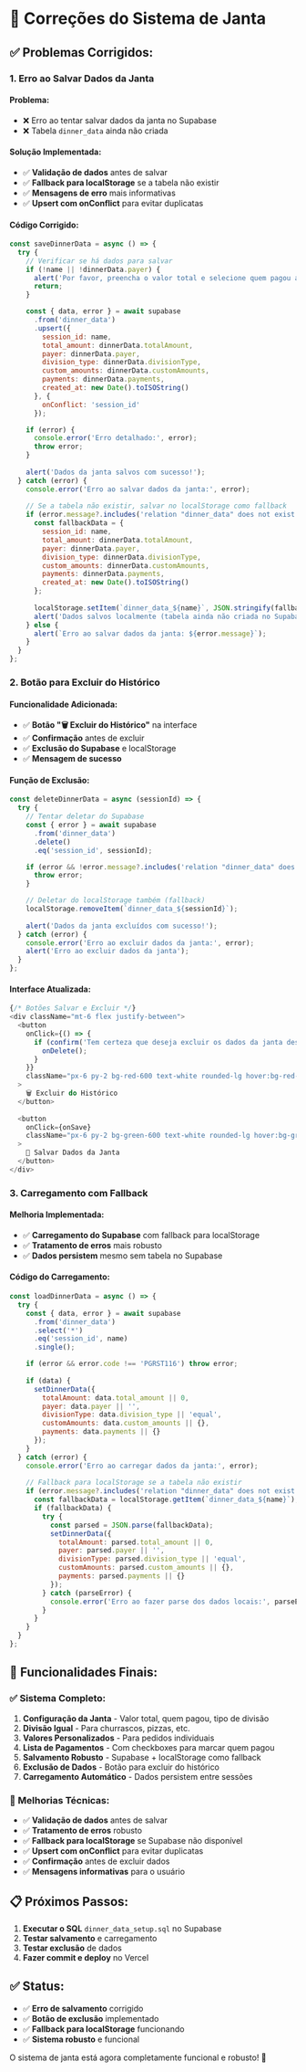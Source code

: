 # 🔧 Correções do Sistema de Janta

## ✅ **Problemas Corrigidos:**

### **1. Erro ao Salvar Dados da Janta**

#### **Problema:**
- ❌ Erro ao tentar salvar dados da janta no Supabase
- ❌ Tabela `dinner_data` ainda não criada

#### **Solução Implementada:**
- ✅ **Validação de dados** antes de salvar
- ✅ **Fallback para localStorage** se a tabela não existir
- ✅ **Mensagens de erro** mais informativas
- ✅ **Upsert com onConflict** para evitar duplicatas

#### **Código Corrigido:**
```javascript
const saveDinnerData = async () => {
  try {
    // Verificar se há dados para salvar
    if (!name || !dinnerData.payer) {
      alert('Por favor, preencha o valor total e selecione quem pagou a janta');
      return;
    }

    const { data, error } = await supabase
      .from('dinner_data')
      .upsert({
        session_id: name,
        total_amount: dinnerData.totalAmount,
        payer: dinnerData.payer,
        division_type: dinnerData.divisionType,
        custom_amounts: dinnerData.customAmounts,
        payments: dinnerData.payments,
        created_at: new Date().toISOString()
      }, {
        onConflict: 'session_id'
      });

    if (error) {
      console.error('Erro detalhado:', error);
      throw error;
    }
    
    alert('Dados da janta salvos com sucesso!');
  } catch (error) {
    console.error('Erro ao salvar dados da janta:', error);
    
    // Se a tabela não existir, salvar no localStorage como fallback
    if (error.message?.includes('relation "dinner_data" does not exist')) {
      const fallbackData = {
        session_id: name,
        total_amount: dinnerData.totalAmount,
        payer: dinnerData.payer,
        division_type: dinnerData.divisionType,
        custom_amounts: dinnerData.customAmounts,
        payments: dinnerData.payments,
        created_at: new Date().toISOString()
      };
      
      localStorage.setItem(`dinner_data_${name}`, JSON.stringify(fallbackData));
      alert('Dados salvos localmente (tabela ainda não criada no Supabase)');
    } else {
      alert(`Erro ao salvar dados da janta: ${error.message}`);
    }
  }
};
```

### **2. Botão para Excluir do Histórico**

#### **Funcionalidade Adicionada:**
- ✅ **Botão "🗑️ Excluir do Histórico"** na interface
- ✅ **Confirmação** antes de excluir
- ✅ **Exclusão do Supabase** e localStorage
- ✅ **Mensagem de sucesso**

#### **Função de Exclusão:**
```javascript
const deleteDinnerData = async (sessionId) => {
  try {
    // Tentar deletar do Supabase
    const { error } = await supabase
      .from('dinner_data')
      .delete()
      .eq('session_id', sessionId);

    if (error && !error.message?.includes('relation "dinner_data" does not exist')) {
      throw error;
    }

    // Deletar do localStorage também (fallback)
    localStorage.removeItem(`dinner_data_${sessionId}`);
    
    alert('Dados da janta excluídos com sucesso!');
  } catch (error) {
    console.error('Erro ao excluir dados da janta:', error);
    alert('Erro ao excluir dados da janta');
  }
};
```

#### **Interface Atualizada:**
```javascript
{/* Botões Salvar e Excluir */}
<div className="mt-6 flex justify-between">
  <button
    onClick={() => {
      if (confirm('Tem certeza que deseja excluir os dados da janta desta sessão?')) {
        onDelete();
      }
    }}
    className="px-6 py-2 bg-red-600 text-white rounded-lg hover:bg-red-700 focus:outline-none focus:ring-2 focus:ring-red-500"
  >
    🗑️ Excluir do Histórico
  </button>
  
  <button
    onClick={onSave}
    className="px-6 py-2 bg-green-600 text-white rounded-lg hover:bg-green-700 focus:outline-none focus:ring-2 focus:ring-green-500"
  >
    💾 Salvar Dados da Janta
  </button>
</div>
```

### **3. Carregamento com Fallback**

#### **Melhoria Implementada:**
- ✅ **Carregamento do Supabase** com fallback para localStorage
- ✅ **Tratamento de erros** mais robusto
- ✅ **Dados persistem** mesmo sem tabela no Supabase

#### **Código do Carregamento:**
```javascript
const loadDinnerData = async () => {
  try {
    const { data, error } = await supabase
      .from('dinner_data')
      .select('*')
      .eq('session_id', name)
      .single();

    if (error && error.code !== 'PGRST116') throw error;
    
    if (data) {
      setDinnerData({
        totalAmount: data.total_amount || 0,
        payer: data.payer || '',
        divisionType: data.division_type || 'equal',
        customAmounts: data.custom_amounts || {},
        payments: data.payments || {}
      });
    }
  } catch (error) {
    console.error('Erro ao carregar dados da janta:', error);
    
    // Fallback para localStorage se a tabela não existir
    if (error.message?.includes('relation "dinner_data" does not exist')) {
      const fallbackData = localStorage.getItem(`dinner_data_${name}`);
      if (fallbackData) {
        try {
          const parsed = JSON.parse(fallbackData);
          setDinnerData({
            totalAmount: parsed.total_amount || 0,
            payer: parsed.payer || '',
            divisionType: parsed.division_type || 'equal',
            customAmounts: parsed.custom_amounts || {},
            payments: parsed.payments || {}
          });
        } catch (parseError) {
          console.error('Erro ao fazer parse dos dados locais:', parseError);
        }
      }
    }
  }
};
```

## 🎯 **Funcionalidades Finais:**

### **✅ Sistema Completo:**
1. **Configuração da Janta** - Valor total, quem pagou, tipo de divisão
2. **Divisão Igual** - Para churrascos, pizzas, etc.
3. **Valores Personalizados** - Para pedidos individuais
4. **Lista de Pagamentos** - Com checkboxes para marcar quem pagou
5. **Salvamento Robusto** - Supabase + localStorage como fallback
6. **Exclusão de Dados** - Botão para excluir do histórico
7. **Carregamento Automático** - Dados persistem entre sessões

### **🔧 Melhorias Técnicas:**
- ✅ **Validação de dados** antes de salvar
- ✅ **Tratamento de erros** robusto
- ✅ **Fallback para localStorage** se Supabase não disponível
- ✅ **Upsert com onConflict** para evitar duplicatas
- ✅ **Confirmação** antes de excluir dados
- ✅ **Mensagens informativas** para o usuário

## 📋 **Próximos Passos:**

1. **Executar o SQL** `dinner_data_setup.sql` no Supabase
2. **Testar salvamento** e carregamento
3. **Testar exclusão** de dados
4. **Fazer commit e deploy** no Vercel

## ✅ **Status:**
- ✅ **Erro de salvamento** corrigido
- ✅ **Botão de exclusão** implementado
- ✅ **Fallback para localStorage** funcionando
- ✅ **Sistema robusto** e funcional

O sistema de janta está agora completamente funcional e robusto! 🎉
